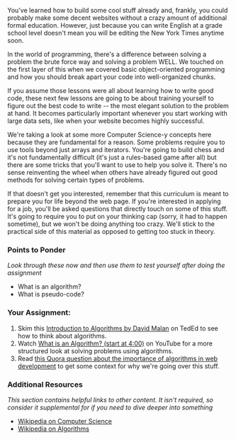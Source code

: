 You've learned how to build some cool stuff already and, frankly, you could probably make some decent websites without a crazy amount of additional formal education.  However, just because you can write English at a grade school level doesn't mean you will be editing the New York Times anytime soon.

In the world of programming, there's a difference between solving a problem the brute force way and solving a problem WELL.  We touched on the first layer of this when we covered basic object-oriented programming and how you should break apart your code into well-organized chunks.  

If you assume those lessons were all about learning how to write good code, these next few lessons are going to be about training yourself to figure out the best code to write -- the most elegant solution to the problem at hand.  It becomes particularly important whenever you start working with large data sets, like when your website becomes highly successful.

We're taking a look at some more Computer Science-y concepts here because they are fundamental for a reason.  Some problems require you to use tools beyond just arrays and iterators.  You're going to build chess and it's not fundamentally difficult (it's just a rules-based game after all) but there are some tricks that you'll want to use to help you solve it.  There's no sense reinventing the wheel when others have already figured out good methods for solving certain types of problems.

If that doesn't get you interested, remember that this curriculum is meant to prepare you for life beyond the web page.  If you're interested in applying for a job, you'll be asked questions that directly touch on some of this stuff.  It's going to require you to put on your thinking cap (sorry, it had to happen sometime), but we won't be doing anything too crazy.  We'll stick to the practical side of this material as opposed to getting too stuck in theory.

### Points to Ponder

*Look through these now and then use them to test yourself after doing the assignment*


* What is an algorithm?
* What is pseudo-code?

### Your Assignment:

1. Skim this [Introduction to Algorithms by David Malan](http://ed.ted.com/lessons/your-brain-can-solve-algorithms-david-j-malan) on TedEd to see how to think about algorithms.
2. Watch [What is an Algorithm? (start at 4:00)](http://www.youtube.com/watch?v=87uzB76-C0c) on YouTube for a more structured look at solving problems using algorithms.
3. Read [this Quora question about the importance of algorithms in web development](http://www.quora.com/Algorithms/What-is-the-importance-of-algorithms-in-web-development) to get some context for why we're going over this stuff.

### Additional Resources

*This section contains helpful links to other content. It isn't required, so consider it supplemental for if you need to dive deeper into something*

* [Wikipedia on Computer Science](http://en.wikipedia.org/wiki/Computer_science)
* [Wikipedia on Algorithms](http://en.wikipedia.org/wiki/Algorithm)
